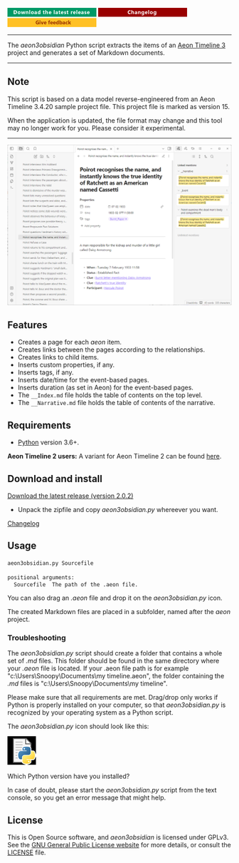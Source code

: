 [![Download the latest release](docs/img/download-button.png)](https://raw.githubusercontent.com/peter88213/aeon3obsidian/main/dist/aeon3obsidian_v2.0.2.zip)
[![Changelog](docs/img/changelog-button.png)](docs/changelog.md)
[![Give feedback](docs/img/feedback-button.png)](https://github.com/peter88213/aeon3obsidian/discussions)

---

The *aeon3obsidian* Python script extracts the items of an [Aeon Timeline 3](https://timeline.app/) 
project and generates a set of Markdown documents.

---

## Note

This script is based on a data model reverse-engineered from an Aeon Timeline 3.4.20 
sample project file. 
This project file is marked as version 15. 

When the application is updated, the file format may change and this tool 
may no longer work for you. Please consider it experimental.

---

![Screenshot](docs/Screenshots/screen01.png)

## Features

- Creates a page for each *aeon* item. 
- Creates links between the pages according to the relationships. 
- Creates links to child items. 
- Inserts custom properties, if any. 
- Inserts tags, if any. 
- Inserts date/time for the event-based pages. 
- Inserts duration (as set in Aeon) for the event-based pages. 
- The `__Index.md` file holds the table of contents on the top level. 
- The `__Narrative.md` file holds the table of contents of the narrative. 

## Requirements

- [Python](https://www.python.org/) version 3.6+.

**Aeon Timeline 2 users:** A variant for Aeon Timeline 2 can be found [here](https://peter88213.github.io/aeon2obsidian/).

## Download and install

[Download the latest release (version 2.0.2)](https://raw.githubusercontent.com/peter88213/aeon3obsidian/main/dist/aeon3obsidian_v2.0.2.zip)

- Unpack the zipfile and copy *aeon3obsidian.py* whereever you want.

[Changelog](docs/changelog.md)

## Usage

```
aeon3obsidian.py Sourcefile

positional arguments:
  Sourcefile  The path of the .aeon file.

```

You can also drag an *.aeon* file and drop it on the *aeon3obsidian.py* icon. 

The created Markdown files are placed in a subfolder, named after the *aeon* project.

### Troubleshooting

The *aeon3obsidian.py* script should create a folder that contains a whole set of *.md* files. This folder should be found in the same directory where your *.aeon* file is located. If your .aeon file path is for example "c:\Users\Snoopy\Documents\my timeline.aeon", the folder containing the *.md* files is "c:\Users\Snoopy\Documents\my timeline". 

Please make sure that all requirements are met. Drag/drop only works if Python is properly installed on your computer, so that *aeon3obsidian.py* is recognized by your operating system as a Python script. 

The *aeon3obsidian.py* icon should look like this: 

![Python script icon](docs/Screenshots/py.png)

Which Python version have you installed?

In case of doubt, please start the *aeon3obsidian.py* script from the text console, so you get an error message that might help.


## License

This is Open Source software, and *aeon3obsidian* is licensed under GPLv3. See the
[GNU General Public License website](https://www.gnu.org/licenses/gpl-3.0.en.html) for more
details, or consult the [LICENSE](https://github.com/peter88213/aeon3obsidian/blob/main/LICENSE) file.
